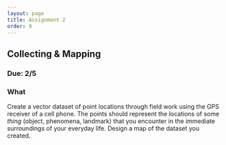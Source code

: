 ```yaml
---
layout: page
title: Assignment 2
order: 9
---
```


## Collecting & Mapping

### Due: 2/5

### What

Create a vector dataset of point locations through field work using the GPS receiver of a cell phone. The points should represent the locations of some *thing* (object, phenomena, landmark) that you encounter in the immediate surroundings of your everyday life. Design a map of the dataset you created.

<!-- 

### How

Begin by reading through Tutorial 3 which walks you through how to create an account, and set up a new 'form' or data collection tool using Epicollect. Unlike previous weeks there is not a separate deliverable for tutorial 3, instead you will need to use it as a resource for creating your own data gathering instrument. 

After you have a grasp on the process of setting up a form to collect data then:

- Decide on what you would like to collect data about
- Write out what information you would like to collect about each point location (these will become the fields in the attribute table of the new dataset you are creating)
- Design a form to collect point locations and each of the attribute fields you are interested in using the Epicollect website and app described in [Tutorial 3](/methods-in-spatial-research-sp2021/tutorials/tutorial03/). 
- Collect your data
- Export it as a CSV file, and create a map of it in QGIS

### Requirements

- Collect at least fifteen data points, or as many as is necessary to convey what you hope to in your map.
- Locate base layers to provide a background and context for your collected data (if you are unable to locate any existing datasets use a web service base map)
add links to more than just stamen
- Design a map that conveys graphically/visually some aspect of the experience of being in the midst of the phenomena you were collecting



### Format

- Your final map must be a designed map composition on a single slide with a 16:9 aspect ratio (1920x1080 pixels). You are encouraged to select one of the map examples discussed thus far during class (either in [lecture slides](https://drive.google.com/open?id=1tQHHcbWB65EVjiqt-9ajyd5sVMHPuzls&authuser=db2672%40columbia.edu&usp=drive_fs) or during a [group exercise](https://drive.google.com/open?id=1f39yOn8mfryxkJdiHvaqJ3zQGA8elu47&authuser=db2672%40columbia.edu&usp=drive_fs)) and imitate its graphic style. 
- Your designed map composition must include:
  - title
  - legend
  - scale bar
  - north arrow (your map doesn't need to have north pointing vertically...)
  - citations for all data sources  
  - projection used
  - your name 
  
-->

<!-- 

*"Data are always collected for a specific purpose, by a combination of people, technology, money, commerce, and government."* (Kurgan 2013, 35)

### The main task

Find two digital spatial datasets about a place (that is **not** New York City) that are related to a topic that interests you and have some relevance to one another. Create a single map which uses these two datasets together to make an argument that was likely not intended by the original creator(s) of either dataset.


### Requirements

- The place you select must be somewhere that you have lived and/or spent a significant enough amount of time to know something about lived experience there.

- I suggest working with vector datasets for this assignment (but not required). When looking for vector geospatial data you should be looking for one of these file types:
  - shapefile
  - geojson
  - KML/KMZ
  - a csv with latitude and longitude coordinates (review tutorial 2 for how to open something like this)
- if you plan to use raster data you should be looking for something with a '.tif' format or that is called a 'geoTIFF' or 'geoJPG'

- Investigate the origins of your two datasets. Some starting points to cover (at a minimum): who made the data? what is/was the intended use(s) the data? when was the data made? how was it made? 

- Research the appropriate projected coordinate reference system to use for your chosen place

- Consider the role that the title and other map elements can play in assisting you in making your argument clear

### Format

- Your final map must be a designed map composition on a single slide with a 16:9 aspect ratio. You are encouraged to select one of the map examples discussed on 1/15 and imitate its graphic style. 
- Your designed map composition must include:
  - title
  - legend
  - scale bar
  - north arrow (your map doesn't need to have north be pointing vertically...)
  - citations for all data sources 
  - projection used
  - your name

### Submission

- Upload your map:
  - as a pdf to Canvas
  - add it to the pin-up Google Slides presentation for 1/29 in the course Google Drive folder

### Starting points/guidance

For sources for spatial datasets see:
- [Columbia Library Geodata Portal](https://geodata.library.columbia.edu)
- Local and State Government operated Open Data Portals
- University Mapping and/or Research Centers. For example:
  - [Eviction Lab. "Eviction Filing Rate & Evictions Rate." Princeton University](https://evictionlab.org/map/)
  - [Beirut Urban Lab, "Beirut Built Environment Database"](https://www.beiruturbanlab.com/en/Details/561) -->